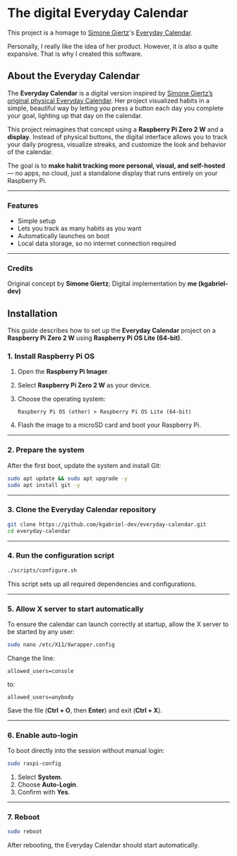 # The digital Everyday Calendar

This project is a homage to <a href="https://www.youtube.com/@simonegiertz">Simone Giertz</a>'s <a href="https://yetch.studio/products/every-day-goal-calendar">Everyday Calendar</a>. <br />

Personally, I really like the idea of her product. However, it is also a quite expansive. 
That is why I created this software.

## About the Everyday Calendar

The **Everyday Calendar** is a digital version inspired by [Simone Giertz’s original physical Everyday Calendar](https://yetch.studio/products/every-day-goal-calendar).
Her project visualized habits in a simple, beautiful way by letting you press a button each day you complete your goal, lighting up that day on the calendar.

This project reimagines that concept using a **Raspberry Pi Zero 2 W** and a **display**.
Instead of physical buttons, the digital interface allows you to track your daily progress, visualize streaks, and customize the look and behavior of the calendar.

The goal is to **make habit tracking more personal, visual, and self-hosted** — no apps, no cloud, just a standalone display that runs entirely on your Raspberry Pi.

---

### Features

* Simple setup
* Lets you track as many habits as you want
* Automatically launches on boot
* Local data storage, so no internet connection required

---

### Credits

Original concept by **Simone Giertz**; Digital implementation by **me (kgabriel-dev)**


## Installation

This guide describes how to set up the **Everyday Calendar** project on a **Raspberry Pi Zero 2 W** using **Raspberry Pi OS Lite (64-bit)**.

### 1. Install Raspberry Pi OS

1. Open the **Raspberry Pi Imager**.
2. Select **Raspberry Pi Zero 2 W** as your device.
3. Choose the operating system:

   ```
   Raspberry Pi OS (other) > Raspberry Pi OS Lite (64-bit)
   ```
4. Flash the image to a microSD card and boot your Raspberry Pi.

---

### 2. Prepare the system

After the first boot, update the system and install Git:

```bash
sudo apt update && sudo apt upgrade -y
sudo apt install git -y
```

---

### 3. Clone the Everyday Calendar repository

```bash
git clone https://github.com/kgabriel-dev/everyday-calendar.git
cd everyday-calendar
```

---

### 4. Run the configuration script

```bash
./scripts/configure.sh
```

This script sets up all required dependencies and configurations.

---

### 5. Allow X server to start automatically

To ensure the calendar can launch correctly at startup, allow the X server to be started by any user:

```bash
sudo nano /etc/X11/Xwrapper.config
```

Change the line:

```
allowed_users=console
```

to:

```
allowed_users=anybody
```

Save the file (**Ctrl + O**, then **Enter**) and exit (**Ctrl + X**).

---

### 6. Enable auto-login

To boot directly into the session without manual login:

```bash
sudo raspi-config
```

1. Select **System**.
2. Choose **Auto-Login**.
3. Confirm with **Yes**.

---

### 7. Reboot

```bash
sudo reboot
```

After rebooting, the Everyday Calendar should start automatically.